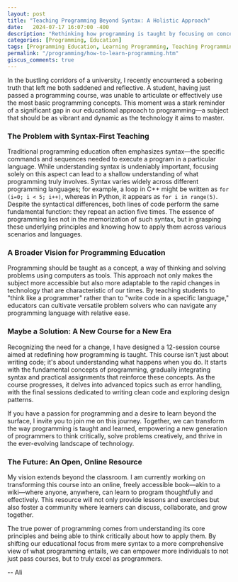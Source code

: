 ```yaml
---
layout: post
title: "Teaching Programming Beyond Syntax: A Holistic Approach"
date:   2024-07-17 16:07:00 -400
description: "Rethinking how programming is taught by focusing on concepts and problem-solving rather than just syntax."
categories: [Programming, Education]
tags: [Programming Education, Learning Programming, Teaching Programming, Computer Science]
permalink: "/programming/how-to-learn-programming.htm"
giscus_comments: true
---
```


In the bustling corridors of a university, I recently encountered a sobering truth that left me both saddened and reflective.
A student, having just passed a programming course, was unable to articulate or effectively use the most basic programming concepts.
This moment was a stark reminder of a significant gap in our educational approach to programming—a subject that should be as vibrant and dynamic as the technology it aims to master.

### The Problem with Syntax-First Teaching

Traditional programming education often emphasizes syntax—the specific commands and sequences needed to execute a program in a particular language.
While understanding syntax is undeniably important, focusing solely on this aspect can lead to a shallow understanding of what programming truly involves.
Syntax varies widely across different programming languages; for example, a loop in C++ might be written as `for (i=0; i < 5; i++)`, whereas in Python, it appears as `for i in range(5)`.
Despite the syntactical differences, both lines of code perform the same fundamental function: they repeat an action five times. The essence of programming lies not in the memorization of such syntax, but in grasping these underlying principles and knowing how to apply them across various scenarios and languages.

### A Broader Vision for Programming Education

Programming should be taught as a concept, a way of thinking and solving problems using computers as tools. This approach not only makes the subject more accessible but also more adaptable to the rapid changes in technology that are characteristic of our times. By teaching students to "think like a programmer" rather than to "write code in a specific language," educators can cultivate versatile problem solvers who can navigate any programming language with relative ease.

### Maybe a Solution: A New Course for a New Era

Recognizing the need for a change, I have designed a 12-session course aimed at redefining how programming is taught. This course isn't just about writing code; it's about understanding what happens when you do. It starts with the fundamental concepts of programming, gradually integrating syntax and practical assignments that reinforce these concepts. As the course progresses, it delves into advanced topics such as error handling, with the final sessions dedicated to writing clean code and exploring design patterns.

If you have a passion for programming and a desire to learn beyond the surface, I invite you to join me on this journey. Together, we can transform the way programming is taught and learned, empowering a new generation of programmers to think critically, solve problems creatively, and thrive in the ever-evolving landscape of technology.

### The Future: An Open, Online Resource

My vision extends beyond the classroom. I am currently working on transforming this course into an online, freely accessible book—akin to a wiki—where anyone, anywhere, can learn to program thoughtfully and effectively. This resource will not only provide lessons and exercises but also foster a community where learners can discuss, collaborate, and grow together.

The true power of programming comes from understanding its core principles and being able to think critically about how to apply them. By shifting our educational focus from mere syntax to a more comprehensive view of what programming entails, we can empower more individuals to not just pass courses, but to truly excel as programmers.

-- Ali





